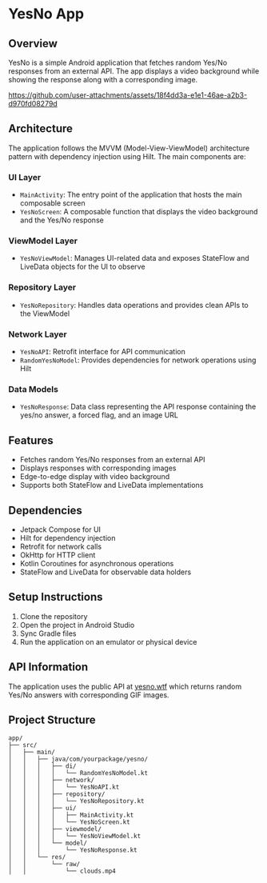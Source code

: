 # YesNo App 

## Overview
YesNo is a simple Android application that fetches random Yes/No responses from an external API. The app displays a video background while showing the response along with a corresponding image.




https://github.com/user-attachments/assets/18f4dd3a-e1e1-46ae-a2b3-d970fd08279d






## Architecture
The application follows the MVVM (Model-View-ViewModel) architecture pattern with dependency injection using Hilt. The main components are:

### UI Layer
- `MainActivity`: The entry point of the application that hosts the main composable screen
- `YesNoScreen`: A composable function that displays the video background and the Yes/No response

### ViewModel Layer
- `YesNoViewModel`: Manages UI-related data and exposes StateFlow and LiveData objects for the UI to observe

### Repository Layer
- `YesNoRepository`: Handles data operations and provides clean APIs to the ViewModel

### Network Layer
- `YesNoAPI`: Retrofit interface for API communication
- `RandomYesNoModel`: Provides dependencies for network operations using Hilt

### Data Models
- `YesNoResponse`: Data class representing the API response containing the yes/no answer, a forced flag, and an image URL

## Features
- Fetches random Yes/No responses from an external API
- Displays responses with corresponding images
- Edge-to-edge display with video background
- Supports both StateFlow and LiveData implementations

## Dependencies
- Jetpack Compose for UI
- Hilt for dependency injection
- Retrofit for network calls
- OkHttp for HTTP client
- Kotlin Coroutines for asynchronous operations
- StateFlow and LiveData for observable data holders

## Setup Instructions
1. Clone the repository
2. Open the project in Android Studio
3. Sync Gradle files
4. Run the application on an emulator or physical device

## API Information
The application uses the public API at [yesno.wtf](https://yesno.wtf/api) which returns random Yes/No answers with corresponding GIF images.

## Project Structure
```
app/
├── src/
│   ├── main/
│   │   ├── java/com/yourpackage/yesno/
│   │   │   ├── di/
│   │   │   │   └── RandomYesNoModel.kt
│   │   │   ├── network/
│   │   │   │   └── YesNoAPI.kt
│   │   │   ├── repository/
│   │   │   │   └── YesNoRepository.kt
│   │   │   ├── ui/
│   │   │   │   ├── MainActivity.kt
│   │   │   │   └── YesNoScreen.kt
│   │   │   ├── viewmodel/
│   │   │   │   └── YesNoViewModel.kt
│   │   │   └── model/
│   │   │       └── YesNoResponse.kt
│   │   └── res/
│   │       └── raw/
│   │           └── clouds.mp4
```

